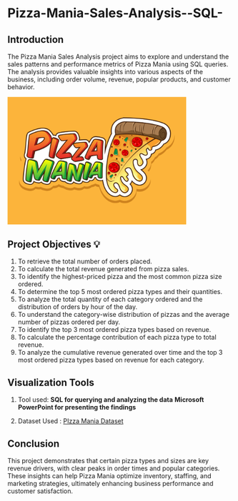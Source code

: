 # Pizza-Mania-Sales-Analysis--SQL-

## Introduction

The Pizza Mania Sales Analysis project aims to explore and understand the sales patterns and performance metrics of Pizza Mania using SQL queries. The analysis provides valuable insights into various aspects of the business, including order volume, revenue, popular products, and customer behavior.

<img src="https://github.com/thecodinganjali/Pizza-Mania-Sales-Analysis--SQL-/blob/main/pizza-mania-vector.jpg?raw=true" alt="Pizza Mania" width="400"/>

## Project Objectives 💡

1) To retrieve the total number of orders placed.
2) To calculate the total revenue generated from pizza sales.
3) To identify the highest-priced pizza and the most common pizza size ordered.
4) To determine the top 5 most ordered pizza types and their quantities.
5) To analyze the total quantity of each category ordered and the distribution of orders by hour of the day.
6) To understand the category-wise distribution of pizzas and the average number of pizzas ordered per day.
7) To identify the top 3 most ordered pizza types based on revenue.
8) To calculate the percentage contribution of each pizza type to total revenue.
9) To analyze the cumulative revenue generated over time and the top 3 most ordered pizza types based on revenue for each category.

##  Visualization Tools

 1) Tool used: **SQL for querying and analyzing the data** 
               **Microsoft PowerPoint for presenting the findings**   

 2) Dataset Used : [ PIzza Mania Dataset](https://github.com/thecodinganjali/Pizza-Mania-Sales-Analysis--SQL-/blob/main/pizza_sales.zip)

 ## Conclusion 

This project demonstrates that certain pizza types and sizes are key revenue drivers, with clear peaks in order times and popular categories. These insights can help Pizza Mania optimize inventory, staffing, and marketing strategies, ultimately enhancing business performance and customer satisfaction.













